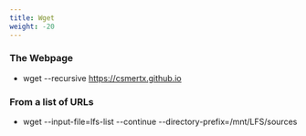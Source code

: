 ```yaml
---
title: Wget
weight: -20
---
```


### The Webpage
- wget --recursive https://csmertx.github.io

### From a list of URLs
- wget --input-file=lfs-list --continue --directory-prefix=/mnt/LFS/sources
